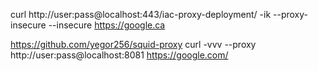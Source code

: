 curl http://user:pass@localhost:443/iac-proxy-deployment/  -ik --proxy-insecure  --insecure https://google.ca

https://github.com/yegor256/squid-proxy
curl -vvv --proxy http://user:pass@localhost:8081 https://google.com/
